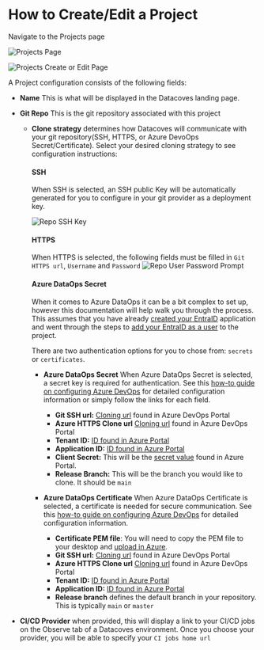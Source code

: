 # How to Create/Edit a Project
Navigate to the Projects page

![Projects Page](./assets/menu_projects.gif)

![Projects Create or Edit Page](./assets/projects_editnew_page.png)

A Project configuration consists of the following fields:

- **Name** This is what will be displayed in the Datacoves landing page.
- **Git Repo** This is the git repository associated with this project
  - **Clone strategy** determines how Datacoves will communicate with your git repository(SSH, HTTPS, or Azure DevoOps Secret/Certificate). Select your desired cloning strategy to see configuration instructions:
  
    <!-- tabs:start -->
    #### **SSH**
    When SSH is selected, an SSH public Key will be automatically generated for you to configure in your git provider as a deployment key.

    ![Repo SSH Key](./assets/projects_ssh_key.png)

    #### **HTTPS**

    When HTTPS is selected, the following fields must be filled in `Git HTTPS url`, `Username` and `Password`
    ![Repo User Password Prompt](./assets/projects_https_data.png)

    #### **Azure DataOps Secret**

    When it comes to Azure DataOps it can be a bit complex to set up, however this documentation will help walk you through the process. This assumes that you have already [created your EntraID](/how-tos/datacoves/create_your_entraid_application.md) application and went through the steps to [add your EntraID as a user](/how-tos/datacoves/add_entraid_app_as_user.md) to the project.

    There are two authentication options for you to chose from: `secrets`  or `certificates`.
    
    -  **Azure DataOps Secret** When Azure DataOps Secret is selected, a secret key is required for authentication. See this [how-to guide on configuring Azure DevOps](/how-tos/datacoves/how_to_configure_azure_DevOps) for detailed configuration information or simply follow the links for each field.
        -  **Git SSH url:** [Cloning url](/how-tos/datacoves/gather_azure_devops_auth_details.md#repo-ssh-and-http-urls) found in Azure DevOps Portal
        -  **Azure HTTPS Clone url** [Cloning url](/how-tos/datacoves/gather_azure_devops_auth_details.md#repo-ssh-and-http-urls) found in Azure DevOps Portal
        -  **Tenant ID:** [ID found in Azure Portal](/how-tos/datacoves/gather_azure_devops_auth_details.md#application-client-id-and-directory-tenant-id)
        -  **Application ID:** [ID found in Azure Portal](/how-tos/datacoves/gather_azure_devops_auth_details.md#application-client-id-and-directory-tenant-id)
        -  **Client Secret:** This will be the [secret value](/how-tos/datacoves/authenticate_azure_devops.md#secret-or-certificate-authentification-method) found in Azure Portal.
        -  **Release Branch:** This will be the branch you would like to clone. It should be `main`
      
    - **Azure DataOps Certificate** When Azure DataOps Certificate is selected, a certificate is needed for secure communication. See this [how-to guide on configuring Azure DevOps](/how-tos/datacoves/how_to_configure_azure_DevOps) for detailed configuration information.
      -  **Certificate PEM file**: You will need to copy the PEM file to your desktop and [upload in Azure](how-tos/datacoves/authenticate_azure_devops.md#secret-or-certificate-authentification-method).
      -  **Git SSH url:**  [Cloning url](/how-tos/datacoves/gather_azure_devops_auth_details.md#repo-ssh-and-http-urls) found in Azure DevOps Portal
      -  **Azure HTTPS Clone url** [Cloning url](/how-tos/datacoves/gather_azure_devops_auth_details.md#repo-ssh-and-http-urls) found in Azure DevOps Portal
      -  **Tenant ID:** [ID found in Azure Portal](/how-tos/datacoves/gather_azure_devops_auth_details.md#application-client-id-and-directory-tenant-id)
      -  **Application ID:** [ID found in Azure Portal](/how-tos/datacoves/gather_azure_devops_auth_details.md#application-client-id-and-directory-tenant-id)
      - **Release branch** defines the default branch in your repository. This is typically `main` or `master`
    <!-- tabs:end -->
    
- **CI/CD Provider** when provided, this will display a link to your CI/CD jobs on the Observe tab of a Datacoves environment. Once you choose your provider, you will be able to specify your `CI jobs home url`
